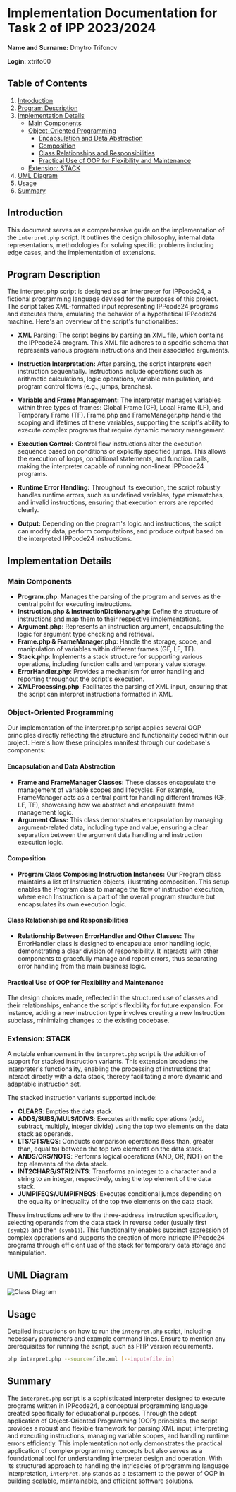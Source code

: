 # Implementation Documentation for Task 2 of IPP 2023/2024

**Name and Surname:** Dmytro Trifonov 

**Login:** xtrifo00 

## Table of Contents

1. [Introduction](#introduction)
2. [Program Description](#program-description)
3. [Implementation Details](#implementation-details)
   - [Main Components](#main-components)
   - [Object-Oriented Programming](#object-oriented-programming)
        - [Encapsulation and Data Abstraction](#encapsulation-and-data-abstraction)
        - [Composition](#composition)
        - [Class Relationships and Responsibilities](#class-relationships-and-responsibilities)
        - [Practical Use of OOP for Flexibility and Maintenance](#practical-use-of-oop-for-flexibility-and-maintenance)
   - [Extension: STACK](#extension-stack)
4. [UML Diagram](#uml-diagram)
5. [Usage](#usage)
6. [Summary](#summary)

## Introduction

This document serves as a comprehensive guide on the implementation of the `interpret.php` script. It outlines the design philosophy, internal data representations, methodologies for solving specific problems including edge cases, and the implementation of extensions.

## Program Description
The interpret.php script is designed as an interpreter for    IPPcode24, a fictional programming language devised for the purposes of this project. The script takes XML-formatted input representing IPPcode24 programs and executes them, emulating the behavior of a hypothetical IPPcode24 machine. Here's an overview of the script's functionalities:

- **XML** Parsing: The script begins by parsing an XML file, which contains the IPPcode24 program. This XML file adheres to a specific schema that represents various program instructions and their associated arguments.

- **Instruction Interpretation:** After parsing, the script interprets each instruction sequentially. Instructions include operations such as arithmetic calculations, logic operations, variable manipulation, and program control flows (e.g., jumps, branches).

- **Variable and Frame Management:** The interpreter manages variables within three types of frames: Global Frame (GF), Local Frame (LF), and Temporary Frame (TF). Frame.php and FrameManager.php handle the scoping and lifetimes of these variables, supporting the script's ability to execute complex programs that require dynamic memory management.

- **Execution Control:** Control flow instructions alter the execution sequence based on conditions or explicitly specified jumps. This allows the execution of loops, conditional statements, and function calls, making the interpreter capable of running non-linear IPPcode24 programs.

- **Runtime Error Handling:** Throughout its execution, the script robustly handles runtime errors, such as undefined variables, type mismatches, and invalid instructions, ensuring that execution errors are reported clearly.

- **Output:** Depending on the program's logic and instructions, the script can modify data, perform computations, and produce output based on the interpreted IPPcode24 instructions.

## Implementation Details

### Main Components

- **Program.php**: Manages the parsing of the program and serves as the central point for executing instructions.
- **Instruction.php & InstructionDictionary.php**: Define the structure of instructions and map them to their respective implementations.
- **Argument.php**: Represents an instruction argument, encapsulating the logic for argument type checking and retrieval.
- **Frame.php & FrameManager.php**: Handle the storage, scope, and manipulation of variables within different frames (GF, LF, TF).
- **Stack.php**: Implements a stack structure for supporting various operations, including function calls and temporary value storage.
- **ErrorHandler.php**: Provides a mechanism for error handling and reporting throughout the script's execution.
- **XMLProcessing.php**: Facilitates the parsing of XML input, ensuring that the script can interpret instructions formatted in XML.

### Object-Oriented Programming
Our implementation of the interpret.php script applies several OOP principles directly reflecting the structure and functionality coded within our project. Here's how these principles manifest through our codebase's components:

#### Encapsulation and Data Abstraction
- **Frame and FrameManager Classes:** These classes encapsulate the management of variable scopes and lifecycles. For example, FrameManager acts as a central point for handling different frames (GF, LF, TF), showcasing how we abstract and encapsulate frame management logic.
- **Argument Class:** This class demonstrates encapsulation by managing argument-related data, including type and value, ensuring a clear separation between the argument data handling and instruction execution logic.
#### Composition
- **Program Class Composing Instruction Instances:** Our Program class maintains a list of Instruction objects, illustrating composition. This setup enables the Program class to manage the flow of instruction execution, where each Instruction is a part of the overall program structure but encapsulates its own execution logic.
#### Class Relationships and Responsibilities
- **Relationship Between ErrorHandler and Other Classes:** The ErrorHandler class is designed to encapsulate error handling logic, demonstrating a clear division of responsibility. It interacts with other components to gracefully manage and report errors, thus separating error handling from the main business logic.
#### Practical Use of OOP for Flexibility and Maintenance
The design choices made, reflected in the structured use of classes and their relationships, enhance the script's flexibility for future expansion. For instance, adding a new instruction type involves creating a new Instruction subclass, minimizing changes to the existing codebase.

### Extension: STACK

A notable enhancement in the `interpret.php` script is the addition of support for stacked instruction variants. This extension broadens the interpreter's functionality, enabling the processing of instructions that interact directly with a data stack, thereby facilitating a more dynamic and adaptable instruction set.

The stacked instruction variants supported include:

- **CLEARS**: Empties the data stack.
- **ADDS/SUBS/MULS/IDIVS**: Executes arithmetic operations (add, subtract, multiply, integer divide) using the top two elements on the data stack as operands.
- **LTS/GTS/EQS**: Conducts comparison operations (less than, greater than, equal to) between the top two elements on the data stack.
- **ANDS/ORS/NOTS**: Performs logical operations (AND, OR, NOT) on the top elements of the data stack.
- **INT2CHARS/STRI2INTS**: Transforms an integer to a character and a string to an integer, respectively, using the top element of the data stack.
- **JUMPIFEQS/JUMPIFNEQS**: Executes conditional jumps depending on the equality or inequality of the top two elements on the data stack.

These instructions adhere to the three-address instruction specification, selecting operands from the data stack in reverse order (usually first `⟨symb2⟩` and then `⟨symb1⟩`). This functionality enables succinct expression of complex operations and supports the creation of more intricate IPPcode24 programs through efficient use of the stack for temporary data storage and manipulation.

## UML Diagram

![Class Diagram](https://www.mermaidchart.com/raw/6e74bd31-dd4b-47f2-bc29-d6905da57868?theme=dark&version=v0.1&format=svg)

## Usage

Detailed instructions on how to run the `interpret.php` script, including necessary parameters and example command lines. Ensure to mention any prerequisites for running the script, such as PHP version requirements.

```bash
php interpret.php --source=file.xml [--input=file.in]
```
## Summary

The `interpret.php` script is a sophisticated interpreter designed to execute programs written in IPPcode24, a conceptual programming language created specifically for educational purposes. Through the adept application of Object-Oriented Programming (OOP) principles, the script provides a robust and flexible framework for parsing XML input, interpreting and executing instructions, managing variable scopes, and handling runtime errors efficiently. This implementation not only demonstrates the practical application of complex programming concepts but also serves as a foundational tool for understanding interpreter design and operation. With its structured approach to handling the intricacies of programming language interpretation, `interpret.php` stands as a testament to the power of OOP in building scalable, maintainable, and efficient software solutions.

